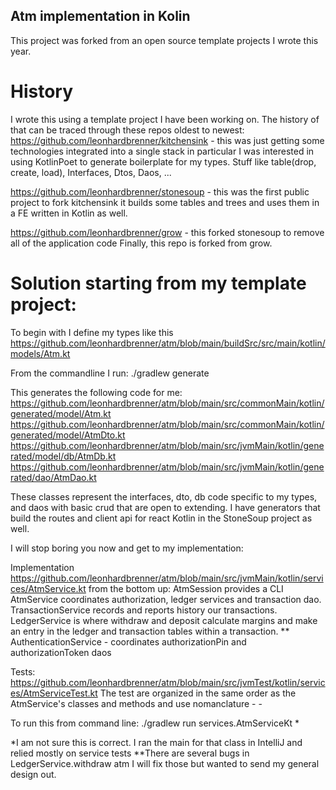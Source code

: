 ## Atm implementation in Kolin

This project was forked from an open source template projects I wrote this year.

# History
I wrote this using a template project I have been working on. The history of that can be traced through these repos oldest to newest:
  https://github.com/leonhardbrenner/kitchensink - this was just getting some technologies integrated into a single stack in particular I was interested in using KotlinPoet to generate boilerplate for my types. Stuff like table(drop, create, load), Interfaces, Dtos, Daos, ...

https://github.com/leonhardbrenner/stonesoup - this was the first public project to fork kitchensink it builds some tables and trees and uses them in a FE written in Kotlin as well.

https://github.com/leonhardbrenner/grow - this forked stonesoup to remove all of the application code
Finally, this repo is forked from grow.

# Solution starting from my template project:

To begin with I define my types like this
https://github.com/leonhardbrenner/atm/blob/main/buildSrc/src/main/kotlin/models/Atm.kt

From the commandline I run:
  ./gradlew generate
  
This generates the following code for me:
  https://github.com/leonhardbrenner/atm/blob/main/src/commonMain/kotlin/generated/model/Atm.kt
  https://github.com/leonhardbrenner/atm/blob/main/src/commonMain/kotlin/generated/model/AtmDto.kt
  https://github.com/leonhardbrenner/atm/blob/main/src/jvmMain/kotlin/generated/model/db/AtmDb.kt
  https://github.com/leonhardbrenner/atm/blob/main/src/jvmMain/kotlin/generated/dao/AtmDao.kt

These classes represent the interfaces, dto, db code specific to my types, and daos with basic crud that are open to extending. I have generators that build the routes and client api for react Kotlin in the StoneSoup project as well.

I will stop boring you now and get to my implementation:

Implementation https://github.com/leonhardbrenner/atm/blob/main/src/jvmMain/kotlin/services/AtmService.kt from the bottom up:
  AtmSession provides a CLI
  AtmService coordinates authorization, ledger services and transaction dao.
  TransactionService records and reports history our transactions.
  LedgerService is where withdraw and deposit calculate margins and make an entry in the ledger and transaction tables within a transaction. **
  AuthenticationService - coordinates authorizationPin and authorizationToken daos

Tests: https://github.com/leonhardbrenner/atm/blob/main/src/jvmTest/kotlin/services/AtmServiceTest.kt
   The test are organized in the same order as the AtmService's classes and methods and use nomanclature <Service> - <method> - <sub test>

To run this from command line:
  ./gradlew run services.AtmServiceKt *
  
 *I am not sure this is correct. I ran the main for that class in IntelliJ and relied mostly on service tests
**There are several bugs in LedgerService.withdraw atm I will fix those but wanted to send my general design out.

  
